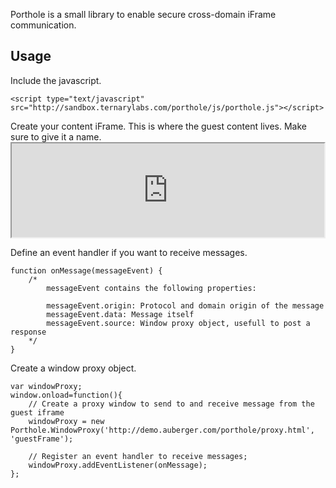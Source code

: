 Porthole is a small library to enable secure cross-domain iFrame communication.

## Usage

Include the javascript.

	<script type="text/javascript" src="http://sandbox.ternarylabs.com/porthole/js/porthole.js"></script>

Create your content iFrame. This is where the guest content lives. Make sure to give it a name.
	<iframe id="guestFrame" name="guestFrame" width="500px" height="150px" frameborder="1" src="http://demo.auberger.com/porthole/" scrolling="no"></iframe>

Define an event handler if you want to receive messages.

	function onMessage(messageEvent) {  
		/*
			messageEvent contains the following properties:
			
			messageEvent.origin: Protocol and domain origin of the message
			messageEvent.data: Message itself
			messageEvent.source: Window proxy object, usefull to post a response 
		*/
	}

Create a window proxy object.

	var windowProxy;
	window.onload=function(){ 
		// Create a proxy window to send to and receive message from the guest iframe
		windowProxy = new Porthole.WindowProxy('http://demo.auberger.com/porthole/proxy.html', 'guestFrame');

		// Register an event handler to receive messages;
		windowProxy.addEventListener(onMessage);
	};